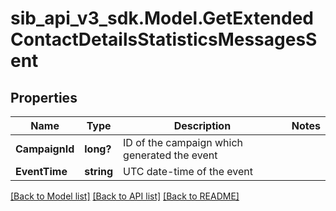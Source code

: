 # sib_api_v3_sdk.Model.GetExtendedContactDetailsStatisticsMessagesSent
## Properties

Name | Type | Description | Notes
------------ | ------------- | ------------- | -------------
**CampaignId** | **long?** | ID of the campaign which generated the event | 
**EventTime** | **string** | UTC date-time of the event | 

[[Back to Model list]](../README.md#documentation-for-models) [[Back to API list]](../README.md#documentation-for-api-endpoints) [[Back to README]](../README.md)

